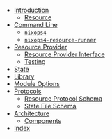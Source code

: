 - [Introduction](./index.md)
  - [Resource](./concept/resource.md)
- [Command Line]()
  - [`nixops4`](./cli/nixops4.md)
  - [`nixops4-resource-runner`](./cli/nixops4-resource-runner.md)
- [Resource Provider](./resource-provider/index.md)
  - [Resource Provider Interface](./resource-provider/interface.md)
  - [Testing](./resource-provider/testing.md)
- [State](./state/index.md)
- [Library](./lib/index.md)
- [Module Options](./modules/index.md)
- [Protocols]()
  - [Resource Protocol Schema](./schema/resource-v0.md)
  - [State File Schema](./schema/state-v0.md)
- [Architecture]()
  - [Components](./architecture/nixops-components.md)
- [Index](./index/index.md)
